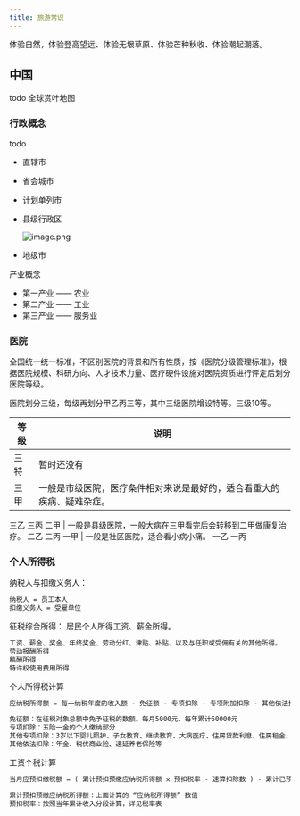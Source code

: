 ```yaml
---
title: 旅游常识
---
```


<disclaimer/>

体验自然，体验登高望远、体验无垠草原、体验芒种秋收、体验潮起潮落。

## 中国

todo 全球赏叶地图

### 行政概念

todo

+ 直辖市
+ 省会城市
+ 计划单列市
+ 县级行政区

    ![image.png](https://s2.loli.net/2023/12/13/cz5NQoUYgwqhCfZ.png)

+ 地级市

产业概念

+ 第一产业 —— 农业
+ 第二产业 —— 工业
+ 第三产业 —— 服务业

### 医院

全国统一统一标准，不区别医院的背景和所有性质，按《医院分级管理标准》，根据医院规模、科研方向、人才技术力量、医疗硬件设施对医院资质进行评定后划分医院等级。

医院划分三级，每级再划分甲乙丙三等，其中三级医院增设特等。三级10等。

等级 | 说明
--- | ---
三特 | 暂时还没有
三甲 | 一般是市级医院，医疗条件相对来说是最好的，适合看重大的疾病、疑难杂症。
三乙
三丙
二甲 | 一般是县级医院，一般大病在三甲看完后会转移到二甲做康复治疗。
二乙
二丙
一甲 | 一般是社区医院，适合看小病小痛。
一乙
一丙

### 个人所得税

纳税人与扣缴义务人：

```txt
纳税人 = 员工本人
扣缴义务人 = 受雇单位
```

征税综合所得： 居民个人所得工资、薪金所得。

```txt
工资、薪金、奖金、年终奖金、劳动分红、津贴、补贴、以及与任职或受佣有关的其他所得。
劳动报酬所得
稿酬所得
特许权使用费用所得
```

个人所得税计算

```txt
应纳税所得额 = 每一纳税年度的收入额 - 免征额 - 专项扣除 - 专项附加扣除 - 其他依法扣除

免征额：在征税对象总额中免予征税的数额。每月5000元，每年累计60000元
专项扣除：五险一金的个人缴纳部分
其他专项扣除：3岁以下婴儿照护、子女教育、继续教育、大病医疗、住房贷款利息、住房租金、赡养老人
其他依法扣除：年金、税优商业险、递延养老保险等
```

工资个税计算

```txt
当月应预扣缴税额 = ( 累计预扣预缴应纳税所得额 x 预扣税率 - 速算扣除数 ) - 累计已预扣预缴税额

累计预扣预缴应纳税所得额：上面计算的 “应纳税所得额” 数值
预扣税率：按照当年累计收入分段计算，详见税率表
```
